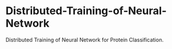 # Distributed-Training-of-Neural-Network
Distributed Training of Neural Network for Protein Classification.
